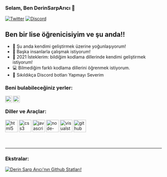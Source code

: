### Selam, Ben DerinSarpArıcı 👋

[![Twitter](https://img.shields.io/twitter/follow/DerinSarpArici?color=Green&label=Twitter&style=for-the-badge)](https://twitter.com/DerinSarpArici)
[![Discord](https://img.shields.io/discord/876979337432301609?label=Sunucumuz&style=for-the-badge)](https://discord.gg/tbzna9V6Xv)

## Ben bir lise öğrenicisiyim ve şu anda!!

- 🌱 Şu anda kendimi geliştirmek üzerine yoğunlaşıyorum!
- 👯 Başka insanlarla çalışmak istiyorum!
- 🥅 2021 İsteklerim: bildiğim kodlama dillerinde kendimi geliştirmek istiyorum!
- 💻 Bilmediğim farklı kodlama dillerini öğrenmek istiyorum.
- 🤖 Sıkıldıkça Discord botları Yapmayı Severim

### Beni bulabileceğiniz yerler:

[<img align="left" alt="DSA | Reddit" width="22px" src="https://cdn.jsdelivr.net/npm/simple-icons@v3/icons/twitter.svg" />][twitter]
[<img align="left" alt="DSA | Discord" width="22px" src="https://cdn.jsdelivr.net/npm/simple-icons@v3/icons/discord.svg" />][discord]

<br />

### Diller ve Araçlar:
[<img src='https://cdn.jsdelivr.net/npm/simple-icons@3.0.1/icons/html5.svg' alt='html5' height='40'>](https://github.com/DerinSarpArici)
[<img src='https://cdn.jsdelivr.net/npm/simple-icons@3.0.1/icons/css3.svg' alt='css3' height='40'>](https://github.com/DerinSarpArici)   [<img src='https://cdn.jsdelivr.net/npm/simple-icons@3.0.1/icons/javascript.svg' alt='javascript' height='40'>](https://github.com/DerinSarpArici)  [<img src='https://cdn.jsdelivr.net/npm/simple-icons@3.0.1/icons/node-dot-js.svg' alt='node-dot-js' height='40'>](https://github.com/DerinSarpArici)  [<img src='https://cdn.jsdelivr.net/npm/simple-icons@3.0.1/icons/visualstudiocode.svg' alt='visualstudiocode' height='40'>](https://github.com/DerinSarpArici) [<img src='https://cdn.jsdelivr.net/npm/simple-icons@3.0.1/icons/github.svg' alt='github' height='40'>](https://github.com/DerinSarpArici)  
<br />
<br />

---

[twitter]: https://twitter.com/DerinSarpArici
[discord]: https://discord.gg/tknmRyw6un

### Ekstralar:
[![Derin Sarp Arıcı'nın Github Statları!](https://github-readme-stats.vercel.app/api?username=derinsarparici)](http://www.derinsarparici.tk)

